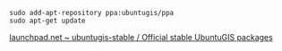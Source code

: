     sudo add-apt-repository ppa:ubuntugis/ppa
    sudo apt-get update
    
[launchpad.net ~ ubuntugis-stable / Official stable UbuntuGIS packages](https://launchpad.net/~ubuntugis/+archive/ubuntu/ppa)

